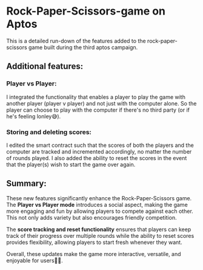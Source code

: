 # Rock-Paper-Scissors-game on Aptos
This is a detailed run-down of the features added to the rock-paper-scissors game built during the third aptos campaign.

## Additional features:

### Player vs Player:
I integrated the functionality that enables a player to play the game with another player (player v player) and not just with the computer alone. So the player can choose to play with the computer if there's no third party (or if he's feeling lonley😅). 

### Storing and deleting scores:
I edited the smart contract such that the scores of both the players and the computer are tracked and incremented accordingly, no matter the number of rounds played. I also added the ability to reset the scores in the event that the player(s) wish to start the game over again.

## Summary:

These new features significantly enhance the Rock-Paper-Scissors game. The **Player vs Player mode** introduces a social aspect, making the game more engaging and fun by allowing players to compete against each other. This not only adds variety but also encourages friendly competition.

The **score tracking and reset functionality** ensures that players can keep track of their progress over multiple rounds while the ability to reset scores provides flexibility, allowing players to start fresh whenever they want.

Overall, these updates make the game more interactive, versatile, and enjoyable for users🙏🏾.

